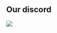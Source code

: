 ## Our discord
<p><a href="https://discord.gg/FwqnUcbjjm">
    <img src="https://img.shields.io/discord/973966548312162364?style=for-the-badge&logo=discord&labelColor=7289da&logoColor=white&color=2c2f33"/>
</a></p>